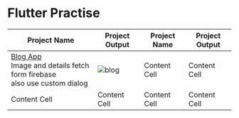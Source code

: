 # Flutter Practise
 
| Project Name  | Project Output| Project Name  | Project Output	 |
| ------------- | ------------- | ------------- | ------------- |
| [Blog App](https://github.com/SimantoTareq/Flutter-Practise/tree/main/blog) <br/> Image and details fetch form firebase <br /> also use custom dialog | ![blog](https://user-images.githubusercontent.com/40123885/222774615-8f8025d4-f155-465c-9df9-5fd9a9653404.gif)| Content Cell  | Content Cell  |
| Content Cell  | Content Cell  | Content Cell  | Content Cell  |
